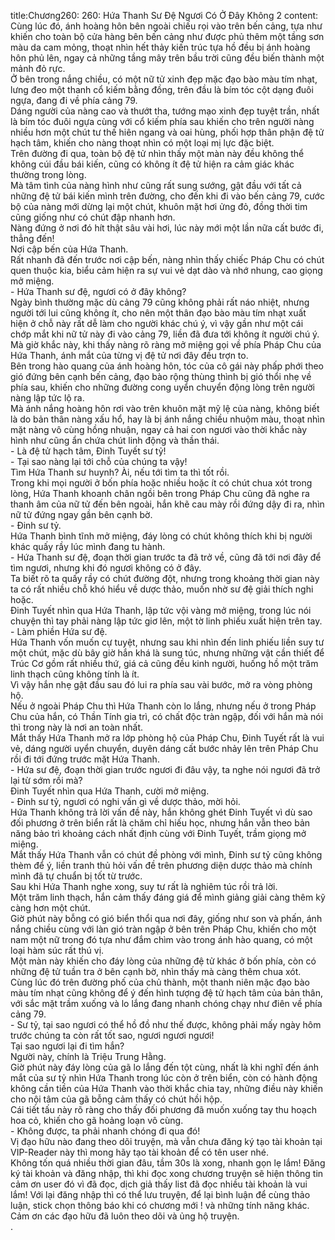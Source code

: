 title:Chương260: 260: Hứa Thanh Sư Đệ Ngươi Có Ở Đây Không 2
content:
Cùng lúc đó, ánh hoàng hôn bên ngoài chiếu rọi vào trên bến cảng, tựa như khiến cho toàn bộ cửa hàng bên bến cảng như được phủ thêm một tầng sơn màu da cam mỏng, thoạt nhìn hết thảy kiến trúc tựa hồ đều bị ánh hoàng hôn phủ lên, ngay cả những tầng mây trên bầu trời cũng đều biến thành một mảnh đỏ rực.<br>Ở bên trong nắng chiều, có một nữ tử xinh đẹp mặc đạo bào màu tím nhạt, lưng đeo một thanh cổ kiếm bằng đồng, trên đầu là bím tóc cột dạng đuôi ngựa, đang đi về phía cảng 79.<br>Dáng người của nàng cao và thướt tha, tướng mạo xinh đẹp tuyệt trần, nhất là bím tóc đuôi ngựa cùng với cổ kiếm phía sau khiến cho trên người nàng nhiều hơn một chút tư thế hiên ngang và oai hùng, phối hợp thân phận đệ tử hạch tâm, khiến cho nàng thoạt nhìn có một loại mị lực đặc biệt.<br>Trên đường đi qua, toàn bộ đệ tử nhìn thấy một màn này đều không thể không cúi đầu bái kiến, cũng có không ít đệ tử hiện ra cảm giác khác thường trong lòng.<br>Mà tâm tình của nàng hình như cũng rất sung sướng, gật đầu với tất cả những đệ tử bái kiến mình trên đường, cho đến khi đi vào bến cảng 79, cước bộ của nàng mới dừng lại một chút, khuôn mặt hơi ửng đỏ, đồng thời tim cũng giống như có chút đập nhanh hơn.<br>Nàng đứng ở nơi đó hít thật sâu vài hơi, lúc này mới một lần nữa cất bước đi, thẳng đến!<br>Nơi cập bến của Hứa Thanh.<br>Rất nhanh đã đến trước nơi cập bến, nàng nhìn thấy chiếc Pháp Chu có chút quen thuộc kia, biểu cảm hiện ra sự vui vẻ dạt dào và nhớ nhung, cao giọng mở miệng.<br>- Hứa Thanh sư đệ, ngươi có ở đây không?<br>Ngày bình thường mặc dù cảng 79 cũng không phải rất náo nhiệt, nhưng người tới lui cũng không ít, cho nên một thân đạo bào màu tím nhạt xuất hiện ở chỗ này rất dễ làm cho người khác chú ý, vì vậy gần như một cái chớp mắt khi nữ tử này đi vào cảng 79, liền đã đưa tới không ít người chú ý.<br>Mà giờ khắc này, khi thấy nàng rõ ràng mở miệng gọi về phía Pháp Chu của Hứa Thanh, ánh mắt của từng vị đệ tử nơi đây đều trợn to.<br>Bên trong hào quang của ánh hoàng hôn, tóc của cô gái này phấp phới theo gió đứng bên cạnh bến cảng, đạo bào rộng thùng thình bị gió thổi nhẹ về phía sau, khiến cho những đường cong uyển chuyển động lòng trên người nàng lập tức lộ ra.<br>Mà ánh nắng hoàng hôn rơi vào trên khuôn mặt mỹ lệ của nàng, không biết là do bản thân nàng xấu hổ, hay là bị ánh nắng chiều nhuộm màu, thoạt nhìn mặt nàng vô cùng hồng nhuận, ngay cả hai con ngươi vào thời khắc này hình như cũng ẩn chứa chút linh động và thần thái.<br>- Là đệ tử hạch tâm, Đinh Tuyết sư tỷ!<br>- Tại sao nàng lại tới chỗ của chúng ta vậy!<br>Tìm Hứa Thanh sư huynh? Ài, nếu tới tìm ta thì tốt rồi.<br>Trong khi mọi người ở bốn phía hoặc nhiều hoặc ít có chút chua xót trong lòng, Hứa Thanh khoanh chân ngồi bên trong Pháp Chu cũng đã nghe ra thanh âm của nữ tử đến bên ngoài, hắn khẽ cau mày rồi đứng dậy đi ra, nhìn nữ tử đứng ngay gần bên cạnh bờ.<br>- Đinh sư tỷ.<br>Hứa Thanh bình tĩnh mở miệng, đáy lòng có chút không thích khi bị người khác quấy rầy lúc mình đang tu hành.<br>- Hứa Thanh sư đệ, đoạn thời gian trước ta đã trở về, cũng đã tới nơi đây để tìm ngươi, nhưng khi đó ngươi không có ở đây.<br>Ta biết rõ ta quấy rầy có chút đường đột, nhưng trong khoảng thời gian này ta có rất nhiều chỗ khó hiểu về dược thảo, muốn nhờ sư đệ giải thích nghi hoặc.<br>Đinh Tuyết nhìn qua Hứa Thanh, lập tức vội vàng mở miệng, trong lúc nói chuyện thì tay phải nàng lập tức giơ lên, một tờ linh phiếu xuất hiện trên tay.<br>- Làm phiền Hứa sư đệ.<br>Hứa Thanh vốn muốn cự tuyệt, nhưng sau khi nhìn đến linh phiếu liền suy tư một chút, mặc dù bây giờ hắn khá là sung túc, nhưng những vật cần thiết để Trúc Cơ gồm rất nhiều thứ, giá cả cũng đều kinh người, huống hồ một trăm linh thạch cũng không tính là ít.<br>Vì vậy hắn nhẹ gật đầu sau đó lui ra phía sau vài bước, mở ra vòng phòng hộ.<br>Nếu ở ngoài Pháp Chu thì Hứa Thanh còn lo lắng, nhưng nếu ở trong Pháp Chu của hắn, có Thần Tính gia trì, có chất độc tràn ngập, đối với hắn mà nói thì trong này là nơi an toàn nhất.<br>Mắt thấy Hứa Thanh mở ra lớp phòng hộ của Pháp Chu, Đinh Tuyết rất là vui vẻ, dáng người uyển chuyển, duyên dáng cất bước nhảy lên trên Pháp Chu rồi đi tới đứng trước mặt Hứa Thanh.<br>- Hứa sư đệ, đoạn thời gian trước ngươi đi đâu vậy, ta nghe nói ngươi đã trở lại từ sớm rồi mà?<br>Đinh Tuyết nhìn qua Hứa Thanh, cười mở miệng.<br>- Đinh sư tỷ, ngươi có nghi vấn gì về dược thảo, mời hỏi.<br>Hứa Thanh không trả lời vấn đề này, hắn không ghét Đinh Tuyết vì dù sao đối phương ở trên biển rất là chăm chỉ hiếu học, nhưng hắn vẫn theo bản năng bảo trì khoảng cách nhất định cùng với Đinh Tuyết, trầm giọng mở miệng.<br>Mắt thấy Hứa Thanh vẫn có chút đề phòng với mình, Đinh sư tỷ cũng không thèm để ý, liền tranh thủ hỏi vấn đề trên phương diện dược thảo mà chính mình đã tự chuẩn bị tốt từ trước.<br>Sau khi Hứa Thanh nghe xong, suy tư rất là nghiêm túc rồi trả lời.<br>Một trăm linh thạch, hắn cảm thấy đáng giá để mình giảng giải càng thêm kỹ càng hơn một chút.<br>Giờ phút này bỗng có gió biển thổi qua nơi đây, giống như son và phấn, ánh nắng chiều cùng với làn gió tràn ngập ở bên trên Pháp Chu, khiến cho một nam một nữ trong đó tựa như đắm chìm vào trong ánh hào quang, có một loại hàm súc rất thú vị.<br>Một màn này khiến cho đáy lòng của những đệ tử khác ở bốn phía, còn có những đệ tử tuần tra ở bên cạnh bờ, nhìn thấy mà càng thêm chua xót.<br>Cùng lúc đó trên đường phố của chủ thành, một thanh niên mặc đạo bào màu tím nhạt cũng không để ý đến hình tượng đệ tử hạch tâm của bản thân, với sắc mặt trầm xuống và lo lắng đang nhanh chóng chạy như điên về phía cảng 79.<br>- Sư tỷ, tại sao ngươi có thể hồ đồ như thế được, không phải mấy ngày hôm trước chúng ta còn rất tốt sao, ngươi ngươi ngươi!<br>Tại sao ngươi lại đi tìm hắn?<br>Người này, chính là Triệu Trung Hằng.<br>Giờ phút này đáy lòng của gã lo lắng đến tột cùng, nhất là khi nghĩ đến ánh mắt của sư tỷ nhìn Hứa Thanh trong lúc còn ở trên biển, còn có hành động không cần tiền của Hứa Thanh vào thời khắc chia tay, những điều này khiến cho nội tâm của gã bỗng cảm thấy có chút hồi hộp.<br>Cái tiết tấu này rõ ràng cho thấy đối phương đã muốn xuống tay thu hoạch hoa cỏ, khiến cho gã hoảng loạn vô cùng.<br>- Không được, ta phải nhanh chóng đi qua đó!<br>Vị đạo hữu nào đang theo dõi truyện, mà vẫn chưa đăng ký tạo tài khoản tại VIP-Reader này thì mong hãy tạo tài khoản để có tên user nhé.<br>Không tốn quá nhiều thời gian đâu, tầm 30s là xong, nhanh gọn lẹ lắm! Đăng ký tài khoản và đăng nhập, thì khi đọc xong chương truyện sẽ hiện thông tin cảm ơn user đó vì đã đọc, dịch giả thấy list đã đọc nhiều tài khoản là vui lắm! Với lại đăng nhập thì có thể lưu truyện, để lại bình luận để cùng thảo luận, stick chọn thông báo khi có chương mới ! và những tính năng khác.<br>Cảm ơn các đạo hữu đã luôn theo dõi và ủng hộ truyện.<br>.<br>